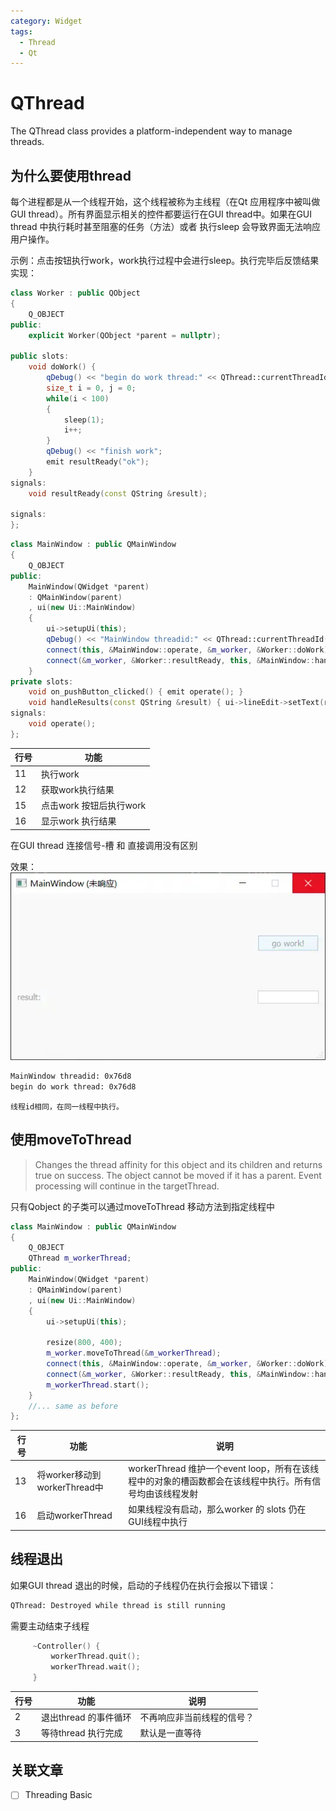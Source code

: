 ```yaml
---
category: Widget
tags:
  - Thread
  - Qt
---
```

# QThread
The QThread class provides a platform-independent way to manage threads.
<!-- more -->

## 为什么要使用thread
每个进程都是从一个线程开始，这个线程被称为主线程（在Qt 应用程序中被叫做GUI thread）。所有界面显示相关的控件都要运行在GUI thread中。如果在GUI thread 中执行耗时甚至阻塞的任务（方法）或者 执行sleep 会导致界面无法响应用户操作。

示例：点击按钮执行work，work执行过程中会进行sleep。执行完毕后反馈结果
实现：
``` cpp title="Work.h"
class Worker : public QObject
{
    Q_OBJECT
public:
    explicit Worker(QObject *parent = nullptr);

public slots:
    void doWork() {
		qDebug() << "begin do work thread:" << QThread::currentThreadId();
        size_t i = 0, j = 0;
        while(i < 100)
        {
            sleep(1);
            i++;
        }
        qDebug() << "finish work";
        emit resultReady("ok");
    }
signals:
    void resultReady(const QString &result);

signals:
};
```

``` cpp title="mainwindow"
class MainWindow : public QMainWindow
{
    Q_OBJECT
public:
	MainWindow(QWidget *parent)
    : QMainWindow(parent)
    , ui(new Ui::MainWindow)
	{
	    ui->setupUi(this);
		qDebug() << "MainWindow threadid:" << QThread::currentThreadId();
	    connect(this, &MainWindow::operate, &m_worker, &Worker::doWork);
	    connect(&m_worker, &Worker::resultReady, this, &MainWindow::handleResults);
	}
private slots:
    void on_pushButton_clicked() { emit operate(); }
    void handleResults(const QString &result) { ui->lineEdit->setText(result); }
signals:
    void operate();
};

```


| 行号  | 功能               |
| --- | ---------------- |
| 11  | 执行work           |
| 12  | 获取work执行结果       |
| 15  | 点击work 按钮后执行work |
| 16  | 显示work 执行结果      |
在GUI thread 连接信号-槽 和 直接调用没有区别

效果：
![|354x211](./attachments/QThread.webp)

``` txt title="output"
MainWindow threadid: 0x76d8
begin do work thread: 0x76d8
```
	线程id相同，在同一线程中执行。
## 使用moveToThread
>Changes the thread affinity for this object and its children and returns true on success. The object cannot be moved if it has a parent. Event processing will continue in the targetThread.

只有Qobject 的子类可以通过moveToThread 移动方法到指定线程中
``` cpp title="mainwindow"
class MainWindow : public QMainWindow
{
    Q_OBJECT
    QThread m_workerThread;
public:
	MainWindow(QWidget *parent)
    : QMainWindow(parent)
    , ui(new Ui::MainWindow)
	{
	    ui->setupUi(this);
	
	    resize(800, 400);
	    m_worker.moveToThread(&m_workerThread);
	    connect(this, &MainWindow::operate, &m_worker, &Worker::doWork);
	    connect(&m_worker, &Worker::resultReady, this, &MainWindow::handleResults);
	    m_workerThread.start();
	}
    //... same as before
};

```


| 行号  | 功能                      | 说明                                                              |
| --- | ----------------------- | --------------------------------------------------------------- |
| 13  | 将worker移动到workerThread中 | workerThread 维护一个event loop，所有在该线程中的对象的槽函数都会在该线程中执行。所有信号均由该线程发射 |
| 16  | 启动workerThread          | 如果线程没有启动，那么worker 的 slots 仍在GUI线程中执行                            |

## 线程退出
如果GUI thread 退出的时候，启动的子线程仍在执行会报以下错误：
``` txt title="output"
QThread: Destroyed while thread is still running
```
需要主动结束子线程
``` cpp
     ~Controller() {
         workerThread.quit();
         workerThread.wait();
     }
```


| 行号  | 功能             | 说明            |
| --- | -------------- | ------------- |
| 2   | 退出thread 的事件循环 | 不再响应非当前线程的信号？ |
| 3   | 等待thread 执行完成  | 默认是一直等待       |

## 关联文章
- [ ] Threading Basic